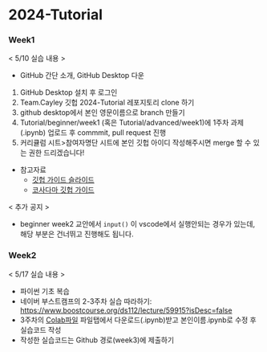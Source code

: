 # 2024-Tutorial

### Week1

< 5/10 실습 내용 >
- GitHub 간단 소개, GitHub Desktop 다운
1. GitHub Desktop 설치 후 로그인
2. Team.Cayley 깃헙 2024-Tutorial 레포지토리 clone 하기 
3. github desktop에서 본인 영문이름으로 branch 만들기
4. Tutorial/beginner/week1 (혹은 Tutorial/advanced/week1)에 1주차 과제(.ipynb) 업로드 후 commmit, pull request 진행
5. 커리큘럼 시트>참여자명단 시트에 본인 깃헙 아이디 작성해주시면 merge 할 수 있는 권한 드리겠습니다!

- 참고자료
  - [깃헙 가이드 슬라이드](https://github.com/TeamCayley-official/2024-Tutorial/tree/main/Tutorial/reference)
  - [코사다마 깃헙 가이드](https://github.com/Team-COSADAMA/2021-Curriculum/tree/main/GitHub-Guides)
 
< 추가 공지 >
- beginner week2 교안에서 `input()` 이 vscode에서 실행안되는 경우가 있는데, 해당 부분은 건너뛰고 진행해도 됩니다. 


### Week2

< 5/17 실습 내용 >
- 파이썬 기초 복습
- 네이버 부스트캠프의 2-3주차 실습 따라하기: https://www.boostcourse.org/ds112/lecture/59915?isDesc=false
- 3주차의 [Colab파일](https://colab.research.google.com/github/corazzon/boostcourse-ds-510/blob/master/open-data-analysis-input.ipynb) 파일탭에서 다운로드(.ipynb)받고 본인이름.ipynb로 수정 후 실습코드 작성
- 작성한 실습코드는 Github 경로(week3)에 제출하기
